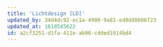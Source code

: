 ```yaml
---
title: 'Lichtdesign [LD]'
updated_by: 34d4dc92-ec1a-4900-9a81-ed8dd8606f23
updated_at: 1610545622
id: a2cf3251-d1fa-411e-ab96-cdded1614bd4
---
```

